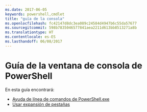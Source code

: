 ```yaml
---
ms.date: 2017-06-05
keywords: powershell,cmdlet
title: "guía de la consola"
ms.openlocfilehash: fc42147d8dc3ea089c24584d4947b6c55da57677
ms.sourcegitcommit: 598b7835046577841aea2211d613bb8513271a8b
ms.translationtype: HT
ms.contentlocale: es-ES
ms.lasthandoff: 06/08/2017
---
```

#  <a name="powershell-console-window-guide"></a>Guía de la ventana de consola de PowerShell

En esta guía encontrará:
-  [Ayuda de línea de comandos de PowerShell.exe](console/PowerShell.exe-Command-Line-Help.md)
-  [Usar expansión de pestañas](console/Using-Tab-Expansion.md)

